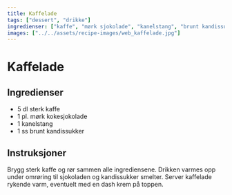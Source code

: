 ```yaml
---
title: Kaffelade
tags: ["dessert", "drikke"]
ingredienser: ["kaffe", "mørk sjokolade", "kanelstang", "brunt kandissukker"]
images: ["../../assets/recipe-images/web_kaffelade.jpg"]
---
```


# Kaffelade

## Ingredienser

- 5 dl sterk kaffe
- 1 pl. mørk kokesjokolade
- 1 kanelstang
- 1 ss brunt kandissukker

## Instruksjoner

Brygg sterk kaffe og rør sammen alle ingrediensene. Drikken varmes opp under omrøring til sjokoladen og kandissukker smelter. Server kaffelade rykende varm, eventuelt med en dash krem på toppen.
